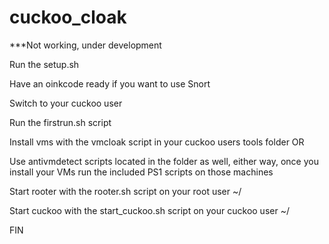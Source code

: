 # cuckoo_cloak

***Not working, under development

Run the setup.sh

Have an oinkcode ready if you want to use Snort

Switch to your cuckoo user

Run the firstrun.sh script

Install vms with the vmcloak script in your cuckoo users tools folder OR

Use antivmdetect scripts located in the folder as well, either way, once you install your VMs run the included PS1 scripts on those machines

Start rooter with the rooter.sh script on your root user ~/

Start cuckoo with the start_cuckoo.sh script on your cuckoo user ~/

FIN
